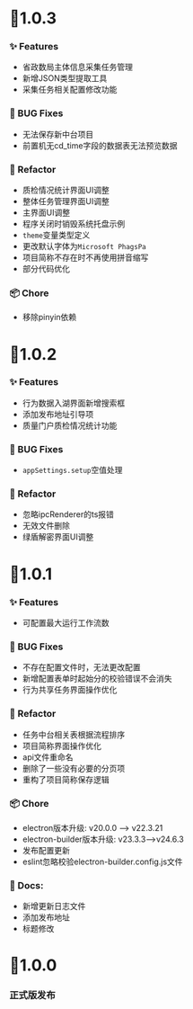# 🎉1.0.3

### ✨ Features

- 省政数局主体信息采集任务管理
- 新增JSON类型提取工具
- 采集任务相关配置修改功能

### 🐛 BUG Fixes

- 无法保存新中台项目
- 前置机无cd_time字段的数据表无法预览数据

### 🔨 Refactor

- 质检情况统计界面UI调整
- 整体任务管理界面UI调整
- 主界面UI调整
- 程序关闭时销毁系统托盘示例
- `theme`变量类型定义
- 更改默认字体为`Microsoft PhagsPa`
- 项目简称不存在时不再使用拼音缩写
- 部分代码优化

### 📦 Chore

- 移除pinyin依赖

# 🎉1.0.2

### ✨ Features

- 行为数据入湖界面新增搜索框
- 添加发布地址引导项
- 质量门户质检情况统计功能

### 🐛 BUG Fixes

- `appSettings.setup`空值处理

### 🔨 Refactor

- 忽略ipcRenderer的ts报错
- 无效文件删除
- 绿盾解密界面UI调整

# 🎉1.0.1

### ✨ Features

-  可配置最大运行工作流数

### 🐛 BUG Fixes

- 不存在配置文件时，无法更改配置
- 新增配置表单时起始分的校验错误不会消失
- 行为共享任务界面操作优化

### 🔨 Refactor

- 任务中台相关表根据流程排序
- 项目简称界面操作优化
- api文件重命名
- 删除了一些没有必要的分页项
- 重构了项目简称保存逻辑

### 📦 Chore

- electron版本升级: v20.0.0 --> v22.3.21
- electron-builder版本升级: v23.3.3-->v24.6.3
- 发布配置更新
- eslint忽略校验electron-builder.config.js文件

### 📝 Docs: 

- 新增更新日志文件
- 添加发布地址
- 标题修改

# 🎉1.0.0

### 正式版发布